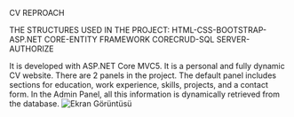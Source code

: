 CV REPROACH


THE STRUCTURES USED IN THE PROJECT: HTML-CSS-BOOTSTRAP-ASP.NET CORE-ENTITY FRAMEWORK CORECRUD-SQL SERVER-AUTHORIZE

It is developed with ASP.NET Core MVC5. It is a personal and fully dynamic CV website. There are 2 panels in the project. The default panel includes sections for education, work experience, skills, projects, and a contact form. In the Admin Panel, all this information is dynamically retrieved from the database.
![Ekran Görüntüsü](D:\proje\1.png)
